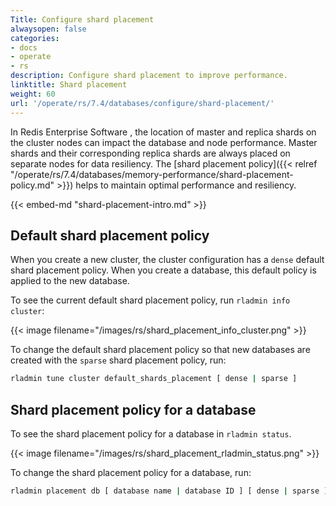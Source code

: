 ```yaml
---
Title: Configure shard placement
alwaysopen: false
categories:
- docs
- operate
- rs
description: Configure shard placement to improve performance.
linktitle: Shard placement
weight: 60
url: '/operate/rs/7.4/databases/configure/shard-placement/'
---
```

In Redis Enterprise Software , the location of master and replica shards on the cluster nodes can impact the database and node performance.
Master shards and their corresponding replica shards are always placed on separate nodes for data resiliency.
The [shard placement policy]({{< relref "/operate/rs/7.4/databases/memory-performance/shard-placement-policy.md" >}}) helps to maintain optimal performance and resiliency.

{{< embed-md "shard-placement-intro.md"  >}}

## Default shard placement policy

When you create a new cluster, the cluster configuration has a `dense` default shard placement policy.
When you create a database, this default policy is applied to the new database.

To see the current default shard placement policy, run `rladmin info cluster`:

{{< image filename="/images/rs/shard_placement_info_cluster.png" >}}

To change the default shard placement policy so that new databases are created with the `sparse` shard placement policy, run:

```sh
rladmin tune cluster default_shards_placement [ dense | sparse ]
```

## Shard placement policy for a database

To see the shard placement policy for a database in `rladmin status`.

{{< image filename="/images/rs/shard_placement_rladmin_status.png" >}}

To change the shard placement policy for a database, run:

```sh
rladmin placement db [ database name | database ID ] [ dense | sparse ]
```

